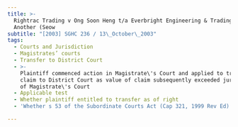 ```yaml
---
title: >-
  Rightrac Trading v Ong Soon Heng t/a Everbright Engineering & Trading and
  Another (Seow
subtitle: "[2003] SGHC 236 / 13\_October\_2003"
tags:
  - Courts and Jurisdiction
  - Magistrates’ courts
  - Transfer to District Court
  - >-
    Plaintiff commenced action in Magistrate\'s Court and applied to transfer
    claim to District Court as value of claim subsequently exceeded jurisdiction
    of Magistrate\'s Court
  - Applicable test
  - Whether plaintiff entitled to transfer as of right
  - 'Whether s 53 of the Subordinate Courts Act (Cap 321, 1999 Rev Ed) applied'

---
```


